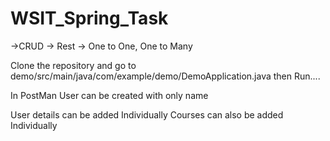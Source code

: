 # WSIT_Spring_Task
->CRUD
-> Rest
-> One to One, One to Many

Clone the repository and go to demo/src/main/java/com/example/demo/DemoApplication.java
then Run....

In PostMan User can be created with only name 

User details can be added Individually
Courses can also be added Individually 
